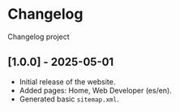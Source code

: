 # Changelog

Changelog project

## [1.0.0] - 2025-05-01

- Initial release of the website.
- Added pages: Home, Web Developer (es/en).
- Generated basic `sitemap.xml`.
